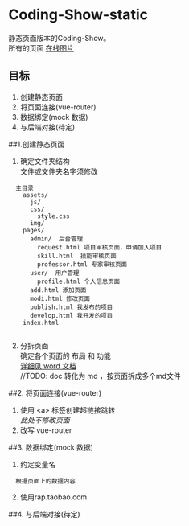 # Coding-Show-static
静态页面版本的Coding-Show。  
所有的页面 [在线图片](http://www.processon.com/diagraming/582a93cbe4b00c4fc8ae282f)

## 目标
1. 创建静态页面
2. 将页面连接(vue-router)
3. 数据绑定(mock 数据)
4. 与后端对接(待定)

##1.创建静态页面
1. 确定文件夹结构  
文件或文件夹名字须修改
```
  主目录
    assets/
      js/
      css/
        style.css
      img/
    pages/
      admin/  后台管理
        request.html 项目审核页面，申请加入项目
        skill.html  技能审核页面
        professor.html 专家审核页面
      user/  用户管理
        profile.html 个人信息页面
      add.html 添加页面
      modi.html 修改页面
      publish.html 我发布的项目
      develop.html 我开发的项目
    index.html
    
```    
2. 分拆页面  
  确定各个页面的 布局 和 功能  
  [详细见 word 文档](https://github.com/HackerValley/Coding-Show-prototype-readme/blob/master/prototype/11-7%E5%8E%9F%E5%9E%8B%E5%92%8C%E5%BC%80%E5%8F%91%E6%96%87%E6%A1%A3/%E5%BC%80%E5%8F%91%E8%AF%B4%E6%98%8E%E4%B9%A6.docx)  
  //TODO: doc 转化为 md ，按页面拆成多个md文件  
 
##2. 将页面连接(vue-router)
1. 使用 \<a\> 标签创建超链接跳转  
   *此处不修改页面*
2. 改写 vue-router  

##3. 数据绑定(mock 数据)
1. 约定变量名
```
  根据页面上的数据内容
```
2. 使用rap.taobao.com

##4. 与后端对接(待定)
